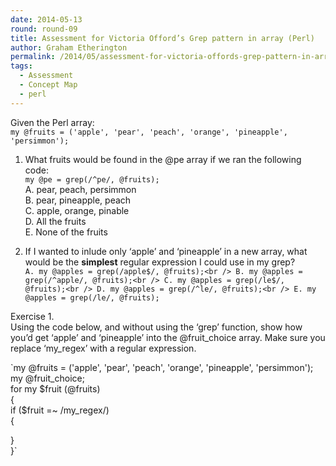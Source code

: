 ```yaml
---
date: 2014-05-13
round: round-09
title: Assessment for Victoria Offord’s Grep pattern in array (Perl)
author: Graham Etherington
permalink: /2014/05/assessment-for-victoria-offords-grep-pattern-in-array-perl/
tags:
  - Assessment
  - Concept Map
  - perl
---
```

Given the Perl array:  
`my @fruits = ('apple', 'pear', 'peach', 'orange', 'pineapple', 'persimmon');`

1. What fruits would be found in the @pe array if we ran the following code:  
`my @pe = grep(/^pe/, @fruits);`  
A. pear, peach, persimmon  
B. pear, pineapple, peach  
C. apple, orange, pinable  
D. All the fruits  
E. None of the fruits

2. If I wanted to inlude only ‘apple’ and ‘pineapple’ in a new array, what would be the **simplest** regular expression I could use in my grep?  
`A. my @apples = grep(/apple$/, @fruits);<br />
B. my @apples = grep(/^apple/, @fruits);<br />
C. my @apples = grep(/le$/, @fruits);<br />
D. my @apples = grep(/^le/, @fruits);<br />
E. my @apples = grep(/le/, @fruits);`

Exercise 1.  
Using the code below, and without using the ‘grep’ function, show how you’d get ‘apple’ and ‘pineapple’ into the @fruit\_choice array. Make sure you replace ‘my\_regex’ with a regular expression.

`my @fruits = ('apple', 'pear', 'peach', 'orange', 'pineapple', 'persimmon');<br />
my @fruit_choice;<br />
for my $fruit (@fruits)<br />
{<br />
    if ($fruit =~ /my_regex/)<br />
    {</p>
<p>    }<br />
}`
